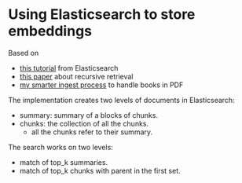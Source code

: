 # Using Elasticsearch to store embeddings

Based on
- [this tutorial](https://www.elastic.co/search-labs/tutorials/install-elasticsearch/docker) from Elasticsearch
- [this paper](https://arxiv.org/pdf/2401.18059.pdf) about recursive retrieval
- [my smarter ingest process](../14-smarter-ingest/README.md) to handle books in PDF

The implementation creates two levels of documents in Elasticsearch:

- summary: summary of a blocks of chunks.
- chunks: the collection of all the chunks.
  - all the chunks refer to their summary.

The search works on two levels:

- match of top_k summaries.
- match of top_k chunks with parent in the first set.

